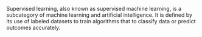 Supervised learning, also known as supervised machine learning, is a subcategory of machine learning and artificial intelligence. It is defined by its use of labeled datasets to train algorithms that to classify data or predict outcomes accurately.
